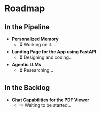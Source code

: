 # Roadmap

## In the Pipeline
- **Personalized Memory**
    - ⏳ Working on it...
- **Landing Page for the App using FastAPI**
    - ⏳ Designing and coding...
- **Agentic LLMs**
    - ⏳ Researching...

## In the Backlog
- **Chat Capabilities for the PDF Viewer**
    - 💤 Waiting to be started...
